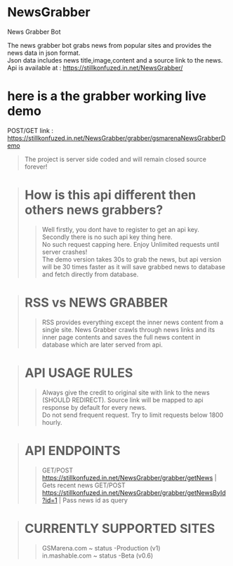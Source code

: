 # NewsGrabber
News Grabber Bot

The news grabber bot grabs news from popular sites and provides the news data in json format.  
Json data includes news title,image,content and a source link to the news.  
Api is available at : https://stillkonfuzed.in.net/NewsGrabber/

# here is a the grabber working live demo  
POST/GET link : https://stillkonfuzed.in.net/NewsGrabber/grabber/gsmarenaNewsGrabberDemo

>The project is server side coded and will remain closed source forever!

># How is this api different then others news grabbers?  
>>Well firstly, you dont have to register to get an api key.  
>>Secondly there is no such api key thing here.  
>>No such request capping here. Enjoy Unlimited requests until server crashes!  
>>The demo version takes 30s to grab the news, but api version will be 30 times faster as it will save grabbed news to database and fetch directly from database.

># RSS vs NEWS GRABBER
>>RSS provides everything except the inner news content from a single site.
>>News Grabber crawls through news links and its inner page contents and saves the full news content in database which are later served from api.
  
># API USAGE RULES  
>>Always give the credit to original site with link to the news (SHOULD REDIRECT). Source link will be mapped to api response by default for every news.  
>>Do not send frequent request. Try to limit requests below 1800 hourly.  

># API ENDPOINTS
>> GET/POST https://stillkonfuzed.in.net/NewsGrabber/grabber/getNews | Gets recent news
>> GET/POST https://stillkonfuzed.in.net/NewsGrabber/grabber/getNewsById?id=1 | Pass  news id as query

># CURRENTLY SUPPORTED SITES  
>>GSMarena.com ~ status -Production (v1)  
>>in.mashable.com ~ status -Beta (v0.6)  
